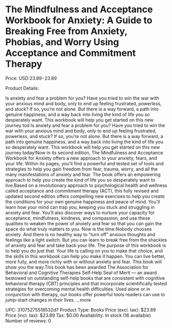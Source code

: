 # The Mindfulness and Acceptance Workbook for Anxiety: A Guide to Breaking Free from Anxiety, Phobias, and Worry Using Acceptance and Commitment Therapy

Price: USD:$23.89-$23.89

Product Details:

Is anxiety and fear a problem for you? Have you tried to win the war with your anxious mind and body, only to end up feeling frustrated, powerless, and stuck? If so, you’re not alone. But there is a way forward, a path into genuine happiness, and a way back into living the kind of life you so desperately want. This workbook will help you get started on this new journey tod Is anxiety and fear a problem for you? Have you tried to win the war with your anxious mind and body, only to end up feeling frustrated, powerless, and stuck? If so, you’re not alone. But there is a way forward, a path into genuine happiness, and a way back into living the kind of life you so desperately want. This workbook will help you get started on this new journey today!Now in its second edition, The Mindfulness and Acceptance Workbook for Anxiety offers a new approach to your anxiety, fears, and your life. Within its pages, you’ll find a powerful and tested set of tools and strategies to help you gain freedom from fear, trauma, worry, and all the many manifestations of anxiety and fear. The book offers an empowering approach to help you create the kind of life you so desperately want to live.Based on a revolutionary approach to psychological health and wellness called acceptance and commitment therapy (ACT), this fully revised and updated second edition offers compelling new exercises to help you create the conditions for your own genuine happiness and peace of mind. You’ll learn how your mind can trap you, keeping you stuck and struggling in anxiety and fear. You’ll also discover ways to nurture your capacity for acceptance, mindfulness, kindness, and compassion, and use these qualities to weaken the power of anxiety and fear so that you can gain the space do what truly matters to you. Now is the time.Nobody chooses anxiety. And there is no healthy way to “turn off” anxious thoughts and feelings like a light switch. But you can learn to break free from the shackles of anxiety and fear and take back your life. The purpose of this workbook is to help you do just that. Your life is calling on you to make that choice, and the skills in this workbook can help you make it happen. You can live better, more fully, and more richly with or without anxiety and fear. This book will show you the way.This book has been awarded The Association for Behavioral and Cognitive Therapies Self-Help Seal of Merit — an award bestowed on outstanding self-help books that are consistent with cognitive behavioral therapy (CBT) principles and that incorporate scientifically tested strategies for overcoming mental health difficulties. Used alone or in conjunction with therapy, our books offer powerful tools readers can use to jump-start changes in their lives. ...more

UPC: 31075275518532d7
Product Type: Books
Price (excl. tax): $23.89
Price (incl. tax): $23.89
Tax: $0.00
Availability: In stock (16 available)
Number of reviews: 0